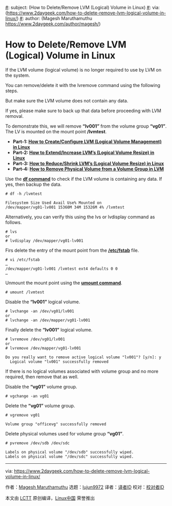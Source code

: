 [#]: collector: (lujun9972)
[#]: translator: ( )
[#]: reviewer: ( )
[#]: publisher: ( )
[#]: url: ( )
[#]: subject: (How to Delete/Remove LVM (Logical) Volume in Linux)
[#]: via: (https://www.2daygeek.com/how-to-delete-remove-lvm-logical-volume-in-linux/)
[#]: author: (Magesh Maruthamuthu https://www.2daygeek.com/author/magesh/)

How to Delete/Remove LVM (Logical) Volume in Linux
======

If the LVM volume (logical volume) is no longer required to use by LVM on the system.

You can remove/delete it with the lvremove command using the following steps.

But make sure the LVM volume does not contain any data.

If yes, please make sure to back up that data before proceeding with LVM removal.

To demonstrate this, we will remove **“lv001”** from the volume group **“vg01”**. The LV is mounted on the mount point **/lvmtest**.

  * **Part-1: [How to Create/Configure LVM (Logical Volume Management) in Linux][1]**
  * **Part-2: [How to Extend/Increase LVM’s (Logical Volume Resize) in Linux][2]**
  * **Part-3: [How to Reduce/Shrink LVM’s (Logical Volume Resize) in Linux][3]**
  * **Part-4: [How to Remove Physical Volume from a Volume Group in LVM][4]**



Use the **[df command][5]** to check if the LVM volume is containing any data. If yes, then backup the data.

```
# df -h /lvmtest

Filesystem Size Used Avail Use% Mounted on
/dev/mapper/vg01-lv001 15360M 34M 15326M 4% /lvmtest
```

Alternatively, you can verify this using the lvs or lvdisplay command as follows.

```
# lvs
or
# lvdisplay /dev/mapper/vg01-lv001
```

Firs delete the entry of the mount point from the **[/etc/fstab][6]** file.

```
# vi /etc/fstab
…
/dev/mapper/vg01-lv001 /lvmtest ext4 defaults 0 0
…
```

Unmount the mount point using the **[umount command][7]**.

```
# umount /lvmtest
```

Disable the **“lv001”** logical volume.

```
# lvchange -an /dev/vg01/lv001
or
# lvchange -an /dev/mapper/vg01-lv001
```

Finally delete the **“lv001”** logical volume.

```
# lvremove /dev/vg01/lv001
or
# lvremove /dev/mapper/vg01-lv001

Do you really want to remove active logical volume "lv001"? [y/n]: y
  Logical volume "lv001" successfully removed
```

If there is no logical volumes associated with volume group and no more required, then remove that as well.

Disable the **“vg01”** volume group.

```
# vgchange -an vg01
```

Delete the **“vg01”** volume group.

```
# vgremove vg01

Volume group "officevg" successfully removed
```

Delete physical volumes used for volume group **“vg01”**.

```
# pvremove /dev/sdb /dev/sdc

Labels on physical volume "/dev/sdb" successfully wiped.
Labels on physical volume "/dev/sdc" successfully wiped.
```

--------------------------------------------------------------------------------

via: https://www.2daygeek.com/how-to-delete-remove-lvm-logical-volume-in-linux/

作者：[Magesh Maruthamuthu][a]
选题：[lujun9972][b]
译者：[译者ID](https://github.com/译者ID)
校对：[校对者ID](https://github.com/校对者ID)

本文由 [LCTT](https://github.com/LCTT/TranslateProject) 原创编译，[Linux中国](https://linux.cn/) 荣誉推出

[a]: https://www.2daygeek.com/author/magesh/
[b]: https://github.com/lujun9972
[1]: https://www.2daygeek.com/create-lvm-storage-logical-volume-manager-in-linux/
[2]: https://www.2daygeek.com/extend-increase-resize-lvm-logical-volume-in-linux/
[3]: https://www.2daygeek.com/reduce-shrink-decrease-resize-lvm-logical-volume-in-linux/
[4]: https://www.2daygeek.com/linux-remove-delete-physical-volume-pv-from-volume-group-vg-in-lvm/
[5]: https://www.2daygeek.com/linux-check-disk-space-usage-df-command/
[6]: https://www.2daygeek.com/understanding-linux-etc-fstab-file/
[7]: https://www.2daygeek.com/mount-unmount-file-system-partition-in-linux/
